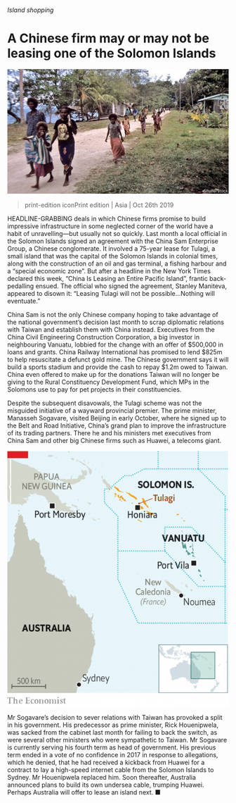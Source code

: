 ###### Island shopping

# A Chinese firm may or may not be leasing one of the Solomon Islands 

![image](images/20191026_asp503.jpg) 

> print-edition iconPrint edition | Asia | Oct 26th 2019 

HEADLINE-GRABBING deals in which Chinese firms promise to build impressive infrastructure in some neglected corner of the world have a habit of unravelling—but usually not so quickly. Last month a local official in the Solomon Islands signed an agreement with the China Sam Enterprise Group, a Chinese conglomerate. It involved a 75-year lease for Tulagi, a small island that was the capital of the Solomon Islands in colonial times, along with the construction of an oil and gas terminal, a fishing harbour and a “special economic zone”. But after a headline in the New York Times declared this week, “China Is Leasing an Entire Pacific Island”, frantic back-pedalling ensued. The official who signed the agreement, Stanley Maniteva, appeared to disown it: “Leasing Tulagi will not be possible…Nothing will eventuate.” 

China Sam is not the only Chinese company hoping to take advantage of the national government’s decision last month to scrap diplomatic relations with Taiwan and establish them with China instead. Executives from the China Civil Engineering Construction Corporation, a big investor in neighbouring Vanuatu, lobbied for the change with an offer of $500,000 in loans and grants. China Railway International has promised to lend $825m to help resuscitate a defunct gold mine. The Chinese government says it will build a sports stadium and provide the cash to repay $1.2m owed to Taiwan. China even offered to make up for the donations Taiwan will no longer be giving to the Rural Constituency Development Fund, which MPs in the Solomons use to pay for pet projects in their constituencies. 

Despite the subsequent disavowals, the Tulagi scheme was not the misguided initiative of a wayward provincial premier. The prime minister, Manasseh Sogavare, visited Beijing in early October, where he signed up to the Belt and Road Initiative, China’s grand plan to improve the infrastructure of its trading partners. There he and his ministers met executives from China Sam and other big Chinese firms such as Huawei, a telecoms giant. 

![image](images/20191026_ASM975.png) 

Mr Sogavare’s decision to sever relations with Taiwan has provoked a split in his government. His predecessor as prime minister, Rick Houenipwela, was sacked from the cabinet last month for failing to back the switch, as were several other ministers who were sympathetic to Taiwan. Mr Sogavare is currently serving his fourth term as head of government. His previous term ended in a vote of no confidence in 2017 in response to allegations, which he denied, that he had received a kickback from Huawei for a contract to lay a high-speed internet cable from the Solomon Islands to Sydney. Mr Houenipwela replaced him. Soon thereafter, Australia announced plans to build its own undersea cable, trumping Huawei. Perhaps Australia will offer to lease an island next. ■ 

